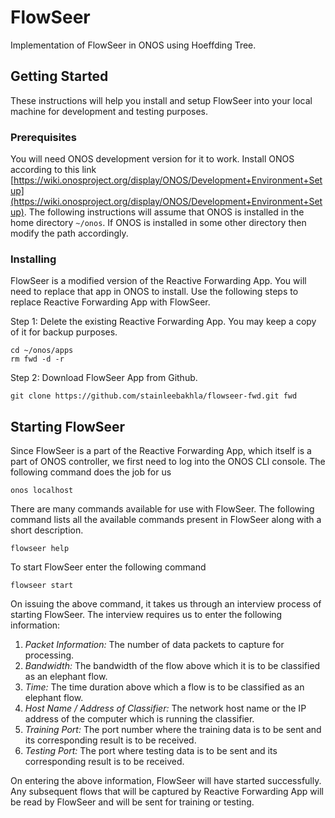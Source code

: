 # FlowSeer

Implementation of FlowSeer in ONOS using Hoeffding Tree.

## Getting Started

These instructions will help you install and setup FlowSeer into your local machine for development and testing purposes.

### Prerequisites

You will need ONOS development version for it to work. Install ONOS according to this link [https://wiki.onosproject.org/display/ONOS/Development+Environment+Setup](https://wiki.onosproject.org/display/ONOS/Development+Environment+Setup). The following instructions will assume that ONOS is installed in the home directory `~/onos`. If ONOS is installed in some other directory then modify the path accordingly.

### Installing

FlowSeer is a modified version of the Reactive Forwarding App. You will need to replace that app in ONOS to install. Use the following steps to replace Reactive Forwarding App with FlowSeer.

Step 1: Delete the existing Reactive Forwarding App. You may keep a copy of it for backup purposes.

```
cd ~/onos/apps
rm fwd -d -r
```

Step 2: Download FlowSeer App from Github.

```
git clone https://github.com/stainleebakhla/flowseer-fwd.git fwd
```

## Starting FlowSeer

Since FlowSeer is a part of the Reactive Forwarding App, which itself is a part of ONOS
controller, we first need to log into the ONOS CLI console. The following command does
the job for us

```
onos localhost
```

There are many commands available for use with FlowSeer. The following command lists
all the available commands present in FlowSeer along with a short description.

```
flowseer help
```

To start FlowSeer enter the following command

```
flowseer start
```

On issuing the above command, it takes us through an interview process of starting FlowSeer. The interview requires us to enter the following information:

1. _Packet Information:_ The number of data packets to capture for processing.
2. _Bandwidth:_ The bandwidth of the flow above which it is to be classified as an elephant flow.
3. _Time:_ The time duration above which a flow is to be classified as an elephant flow.
4. _Host Name / Address of Classifier:_ The network host name or the IP address of the computer which is running the classifier.
5. _Training Port:_ The port number where the training data is to be sent and its corresponding result is to be received.
6. _Testing Port:_ The port where testing data is to be sent and its corresponding result is to be received.

On entering the above information, FlowSeer will have started successfully. Any subsequent flows that will be captured by Reactive Forwarding App will be read by FlowSeer and will be sent for training or testing.
